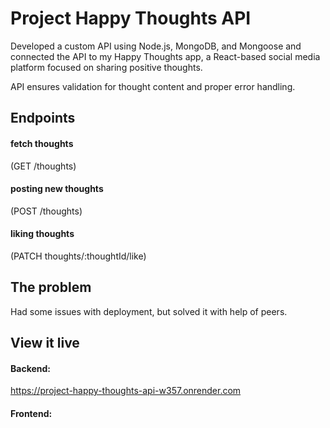 # Project Happy Thoughts API

Developed a custom API using Node.js, MongoDB, and Mongoose and connected the API to my Happy Thoughts app, a React-based social media platform focused on sharing positive thoughts. 

API ensures validation for thought content and proper error handling.

## Endpoints
#### fetch thoughts 
(GET /thoughts)
#### posting new thoughts 
(POST /thoughts)
#### liking thoughts 
(PATCH thoughts/:thoughtId/like)

## The problem

Had some issues with deployment, but solved it with help of peers.

## View it live

#### Backend: 
https://project-happy-thoughts-api-w357.onrender.com

#### Frontend:

